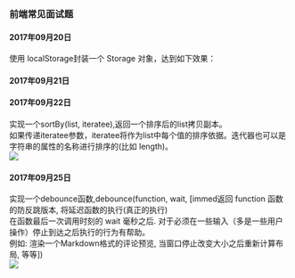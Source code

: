 ### 前端常见面试题

#### 2017年09月20日
  <p>使用 localStorage封装一个 Storage 对象，达到如下效果：<br>
    <img src="http://oucnbze5q.bkt.clouddn.com/17-9-20/4793125.jpg" alt="">
  </p>

#### 2017年09月21日

#### 2017年09月22日
  <p>
    实现一个sortBy(list, iteratee),返回一个排序后的list拷贝副本。<br>
    如果传递iteratee参数，iteratee将作为list中每个值的排序依据。迭代器也可以是字符串的属性的名称进行排序的(比如 length)。<br>
    <img src="https://mmbiz.qpic.cn/mmbiz_png/3rHtVmQJ8rVSHOteEs0oQRhXUCFtBxcWARGW5Kt5Zx30eLl17JYtmNRRukDbu4lhRSVlic4Ntpc0PoN6Zic0Tvng/0?wx_fmt=png"/>
  </p>

#### 2017年09月25日
  <p>
    实现一个debounce函数,debounce(function, wait, [immed返回 function 函数的防反跳版本, 将延迟函数的执行(真正的执行)<br>
    在函数最后一次调用时刻的 wait 毫秒之后. 对于必须在一些输入（多是一些用户操作）停止到达之后执行的行为有帮助。<br>
    例如: 渲染一个Markdown格式的评论预览, 当窗口停止改变大小之后重新计算布局, 等等])<br>
    <img src="https://mmbiz.qpic.cn/mmbiz_png/3rHtVmQJ8rUILFM2zqfPHVGIsT8akcCFJPQoIwOjojS7IAnOzUcA2Qs3ChTPnBgH9EJCibBleajb65v4mdwictYg/0?wx_fmt=png"/>
  </p>
